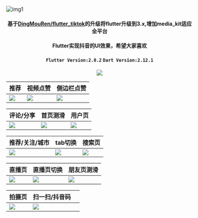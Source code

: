 ![img1](https://github.com/wxkj001/flutter_tiktok/blob/master/shoot/img_1.png)<br>

#### <p align="center"> 基于[DingMouRen/flutter_tiktok](https://www.bilibili.com/video/BV1mK4y1w78B/)的升级将flutter升级到3.x,增加media_kit适应全平台</p>

#### <p align="center"> Flutter实现抖音的UI效果，希望大家喜欢</p>

#### <p align="center"> `Flutter Version:2.0.2` `Dart Version:2.12.1`</p>
<p align="center"> <img src="https://github.com/wxkj001/flutter_tiktok/blob/master/shoot/emoi_1.jpeg"   /></p>



|推荐|视频点赞|侧边栏点赞|
|---|---|---|
|![](https://github.com/wxkj001/flutter_tiktok/blob/master/shoot/gif_14.gif)|![](https://github.com/wxkj001/flutter_tiktok/blob/master/shoot/gif_1.gif)|![](https://github.com/wxkj001/flutter_tiktok/blob/master/shoot/gif_2.gif)|

|评论/分享|首页测滑|用户页|
|---|---|---|
|![](https://github.com/wxkj001/flutter_tiktok/blob/master/shoot/gif_3.gif)|![](https://github.com/wxkj001/flutter_tiktok/blob/master/shoot/gif_4.gif)|![](https://github.com/wxkj001/flutter_tiktok/blob/master/shoot/gif_5.gif)|

|推荐/关注/城市|tab切换|搜索页|
|---|---|---|
|![](https://github.com/wxkj001/flutter_tiktok/blob/master/shoot/gif_6.gif)|![](https://github.com/wxkj001/flutter_tiktok/blob/master/shoot/gif_7.gif)|![](https://github.com/wxkj001/flutter_tiktok/blob/master/shoot/gif_8.gif)|


|直播页|直播页切换|朋友页测滑|
|---|---|---|
|![](https://github.com/wxkj001/flutter_tiktok/blob/master/shoot/gif_9.gif)|![](https://github.com/wxkj001/flutter_tiktok/blob/master/shoot/gif_10.gif)|![](https://github.com/wxkj001/flutter_tiktok/blob/master/shoot/gif_11.gif)|


|拍摄页|扫一扫/抖音码||
|---|---|---|
|![](https://github.com/wxkj001/flutter_tiktok/blob/master/shoot/gif_12.gif)|![](https://github.com/wxkj001/flutter_tiktok/blob/master/shoot/gif_13.gif)||